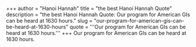 +++
author = "Hanoi Hannah"
title = "the best Hanoi Hannah Quote"
description = "the best Hanoi Hannah Quote: Our program for American GIs can be heard at 1630 hours."
slug = "our-program-for-american-gis-can-be-heard-at-1630-hours"
quote = '''Our program for American GIs can be heard at 1630 hours.'''
+++
Our program for American GIs can be heard at 1630 hours.

